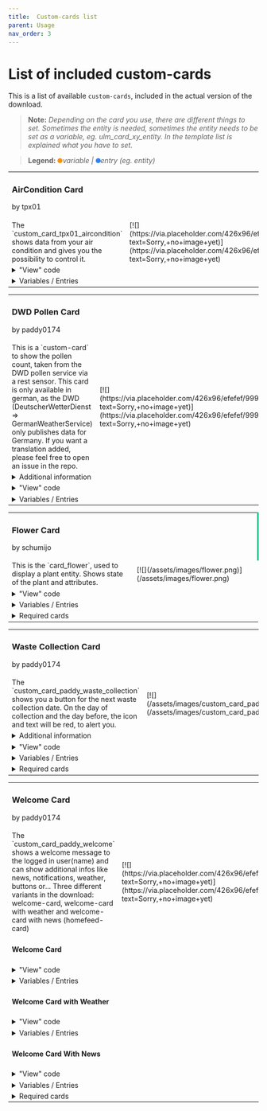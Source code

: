 ```yaml
---
title: 	Custom-cards list
parent: Usage
nav_order: 3
---
```

<div id="main-content" class="main-content" role="main">

# [](#list-of-included-custom-cards)List of included custom-cards

This is a list of available `custom-cards`, included in the actual version of the download.

> **Note:** _Depending on the card you use, there are different things to set. Sometimes the entity is needed, sometimes the entity needs to be set as a variable, eg. ulm_card_xy_entity. In the template list is explained what you have to set._

> **Legend:** _<span style="height: 10px; width: 10px; background-color: #FF9101; border-radius: 50%; display: inline-block;"></span>variable | <span style="height: 10px; width: 10px; background-color: #2C84FA; border-radius: 50%; display: inline-block;"></span>entry (eg. entity)_
<div class="table-wrapper">
<table>
<tbody>
<tr>
<td colspan="2" style="border-right: 3px solid #11B584;">

### <a name="custom_card_tpx01_aircondition"></a>AirCondition Card
<span class="text-small text-grey-dk-100 mb-0">by tpx01</span></td>
</tr>
<tr>
<td width="50%">The `custom_card_tpx01_aircondition` shows data from your air condition and gives you the possibility to control it.</td>
<td width="50%">[![](https://via.placeholder.com/426x96/efefef/999999?text=Sorry,+no+image+yet)](https://via.placeholder.com/426x96/efefef/999999?text=Sorry,+no+image+yet)</td>
</tr>
<tr>
<td colspan="2"><details><summary>"View" code</summary>  
<div class="table-wrapper">
<table>
<tbody>
<tr>
<td>You're working in **yaml-mode** _(Remember to take care of indentation)_</td>
</tr>
<tr>
<td>

```yaml

    - type: custom:button-card
      template: custom_card_tpx01_aircondition_with_buttons
      variables:
        entity: climate.livingroom
        name: A/C Livingroom
```
</td>
</tr>
</tbody>
</table>
</div>
<div class="table-wrapper">
<table>
<tbody>
<tr>
<td>You're working in **UI-mode**</td>
</tr>
<tr>
<td>

```yaml

    type: custom:button-card
    template: custom_card_tpx01_aircondition_with_buttons
    variables:
      entity: climate.livingroom
      name: A/C Livingroom
```
</td>
</tr>
</tbody>
</table>
</div>
</details></td>
</tr>
<tr>
<td colspan="2"><details><summary>Variables / Entries</summary>  
<div class="table-wrapper">
<table>
<tbody>
<tr>
<th>Variable / Entry</th>
<th>Example</th>
<th>Required</th>
</tr>
<tr>
<td><span style="display: inline-block; background-color: #FF9101; border-radius: 50%; width: 10px; height: 10px;" title="variable"></span> entity</td>
<td>climate.livingroom_ac</td>
<td>true</td>
</tr>
<tr>
<td colspan="3">Your climate entity."</td>
</tr>
<tr>
<td colspan="3">

* * *
</td>
</tr>
<tr>
<td><span style="display: inline-block; background-color: #FF9101; border-radius: 50%; width: 10px; height: 10px;" title="variable"></span> name</td>
<td>A/C Livingroom</td>
<td>true</td>
</tr>
<tr>
<td colspan="3">Your entity name."</td>
</tr>
<tr>
<td colspan="3">

* * *
</td>
</tr>
</tbody>
</table>
</div>
</details></td>
</tr>
</tbody>
</table>
</div>
<div class="table-wrapper">
<table>
<tbody>
<tr>
<td colspan="2" style="border-right: 3px solid #11B584;">

### <a name="custom_card_paddy_dwd_pollen"></a>DWD Pollen Card
<span class="text-small text-grey-dk-100 mb-0">by paddy0174</span></td>
</tr>
<tr>
<td width="50%">This is a `custom-card` to show the pollen count, taken from the DWD pollen service via a rest sensor. This card is only available in german, as the DWD (DeutscherWetterDienst => GermanWeatherService) only publishes data for Germany. If you want a translation added, please feel free to open an issue in the repo.</td>
<td width="50%">[![](https://via.placeholder.com/426x96/efefef/999999?text=Sorry,+no+image+yet)](https://via.placeholder.com/426x96/efefef/999999?text=Sorry,+no+image+yet)</td>
</tr>
<tr>
<td colspan="2"><details><summary>Additional information</summary>  
<div class="table-wrapper">
<table>
<tbody>
<tr>
<td>I use the following `rest` and `template` sensors in HA:

  ```yaml
    sensor:
      - platform: rest
        scan_interval: 3600
        name: "DWD Pollenbelastung"
        resource: https://opendata.dwd.de/climate_environment/health/alerts/s31fg.json
        json_attributes_path: "$..content[?(@.partregion_id==XXX)].Pollen"
        json_attributes:
          #- Erle
          #- Beifuss
          #- Ambrosia
          - Birke
          #- Esche
          - Hasel
          - Graeser
          #- Roggen
        value_template: "{{ value_json.last_update }}"
      - platform: template
        sensors:
          dwd_pollenbelastung_birke:
            icon_template: "mdi:tree-outline"
            friendly_name: "Birke"
            value_template: >-
              {% set dwd_state = state_attr('sensor.dwd_pollenbelastung', 'Birke')['today'] %}
              {% if dwd_state == "3" %}6{% elif dwd_state == "2-3"%}5{% elif dwd_state == "2"%}4{% elif dwd_state == "1-2"%}3{% elif dwd_state == "1"%}2{% elif dwd_state == "0-1"%}1{% else %}0{% endif %}
            attribute_templates:
              today: >-
                {% set dwd_state = state_attr('sensor.dwd_pollenbelastung', 'Birke')['today'] %}
                {% if dwd_state == "3" %}6{% elif dwd_state == "2-3"%}5{% elif dwd_state == "2"%}4{% elif dwd_state == "1-2"%}3{% elif dwd_state == "1"%}2{% elif dwd_state == "0-1"%}1{% else %}0{% endif %}
              tomorrow: >-
                {% set dwd_state = state_attr('sensor.dwd_pollenbelastung', 'Birke')['tomorrow'] %}
                {% if dwd_state == "3" %}6{% elif dwd_state == "2-3"%}5{% elif dwd_state == "2"%}4{% elif dwd_state == "1-2"%}3{% elif dwd_state == "1"%}2{% elif dwd_state == "0-1"%}1{% else %}0{% endif %}
  ```
</td>
</tr>
</tbody>
</table>
</div>
</details></td>
</tr>
<tr>
<td colspan="2"><details><summary>"View" code</summary>  
<div class="table-wrapper">
<table>
<tbody>
<tr>
<td>You're working in **yaml-mode** _(Remember to take care of indentation)_</td>
</tr>
<tr>
<td>

```yaml

    - type: custom:button-card
      template: 
        - custom_card_paddy_dwd_pollen
      entity: sensor.dwd_pollenbelastung_birke
```
</td>
</tr>
</tbody>
</table>
</div>
<div class="table-wrapper">
<table>
<tbody>
<tr>
<td>You're working in **UI-mode**</td>
</tr>
<tr>
<td>

```yaml

    - type: custom:button-card
      template: 
        - custom_card_paddy_dwd_pollen
      entity: sensor.dwd_pollenbelastung_birke
```
</td>
</tr>
</tbody>
</table>
</div>
</details></td>
</tr>
<tr>
<td colspan="2"><details><summary>Variables / Entries</summary>  
<div class="table-wrapper">
<table>
<tbody>
<tr>
<th>Variable / Entry</th>
<th>Example</th>
<th>Required</th>
</tr>
<tr>
<td><span style="display: inline-block; background-color: #2C84FA; border-radius: 50%; width: 10px; height: 10px;" title="entry"></span> entity</td>
<td>sensor.dwd_pollenbelastung_birke</td>
<td>true</td>
</tr>
<tr>
<td colspan="3">Your sensor for "Pollenbelastung"</td>
</tr>
<tr>
<td colspan="3">

* * *
</td>
</tr>
</tbody>
</table>
</div>
</details></td>
</tr>
</tbody>
</table>
</div>
<div class="table-wrapper">
<table>
<tbody>
<tr>
<td colspan="2" style="border-right: 3px solid #11B584;">

### <a name="custom_card_schumijo_flower"></a>Flower Card
<span class="text-small text-grey-dk-100 mb-0">by schumijo</span></td>
</tr>
<tr>
<td width="50%">This is the `card_flower`, used to display a plant entity. Shows state of the plant and attributes.</td>
<td width="50%">[![](/assets/images/flower.png)](/assets/images/flower.png)</td>
</tr>
<tr>
<td colspan="2"><details><summary>"View" code</summary>  
<div class="table-wrapper">
<table>
<tbody>
<tr>
<td>You're working in **yaml-mode** _(Remember to take care of indentation)_</td>
</tr>
<tr>
<td>

```yaml

    - type: 'custom:button-card'
      template: card_flower
      variables:
        ulm_card_flower_entity: plant.bonsai_ficus
        ulm_card_flower_name: Bonsai Ficus
        ulm_card_flower_species: "ficus retusa"
```
</td>
</tr>
</tbody>
</table>
</div>
<div class="table-wrapper">
<table>
<tbody>
<tr>
<td>You're working in **UI-mode**</td>
</tr>
<tr>
<td>

```yaml

    type: 'custom:button-card'
    template: card_flower
    variables:
      ulm_card_flower_entity: plant.bonsai_ficus
      ulm_card_flower_name: Bonsai Ficus
      ulm_card_flower_species: "ficus retusa"
```
</td>
</tr>
</tbody>
</table>
</div>
</details></td>
</tr>
<tr>
<td colspan="2"><details><summary>Variables / Entries</summary>  
<div class="table-wrapper">
<table>
<tbody>
<tr>
<th>Variable / Entry</th>
<th>Example</th>
<th>Required</th>
</tr>
<tr>
<td><span style="display: inline-block; background-color: #FF9101; border-radius: 50%; width: 10px; height: 10px;" title="variable"></span> ulm_card_flower_entity</td>
<td>plant.bonsai_ficus</td>
<td>true</td>
</tr>
<tr>
<td colspan="3">The entity of your plant</td>
</tr>
<tr>
<td colspan="3">

* * *
</td>
</tr>
<tr>
<td><span style="display: inline-block; background-color: #FF9101; border-radius: 50%; width: 10px; height: 10px;" title="variable"></span> ulm_card_flower_name</td>
<td>Bonsai Ficus</td>
<td>false</td>
</tr>
<tr>
<td colspan="3">The name of your plant</td>
</tr>
<tr>
<td colspan="3">

* * *
</td>
</tr>
<tr>
<td><span style="display: inline-block; background-color: #FF9101; border-radius: 50%; width: 10px; height: 10px;" title="variable"></span> ulm_card_flower_species</td>
<td>ficus retusa</td>
<td>true</td>
</tr>
<tr>
<td colspan="3">The species of your plant</td>
</tr>
<tr>
<td colspan="3">

* * *
</td>
</tr>
</tbody>
</table>
</div>
</details></td>
</tr>
<tr>
<td colspan="2"><details><summary>Required cards</summary>  
<div class="table-wrapper">
<table>
<tbody>
<tr>
<th>Name</th>
<th>Link to card</th>
</tr>
<tr>
<td>lovelace-flower-card</td>
<td>[https://github.com/thomasloven/lovelace-flower-card](https://github.com/thomasloven/lovelace-flower-card)</td>
</tr>
</tbody>
</table>
</div>
</details></td>
</tr>
</tbody>
</table>
</div>
<div class="table-wrapper">
<table>
<tbody>
<tr>
<td colspan="2" style="border-right: 3px solid #11B584;">

### <a name="custom_card_paddy_waste_collection"></a>Waste Collection Card
<span class="text-small text-grey-dk-100 mb-0">by paddy0174</span></td>
</tr>
<tr>
<td width="50%">The `custom_card_paddy_waste_collection` shows you a button for the next waste collection date. On the day of collection and the day before, the icon and text will be red, to alert you.</td>
<td width="50%">[![](/assets/images/custom_card_paddy_waste_collection.png)](/assets/images/custom_card_paddy_waste_collection.png)</td>
</tr>
<tr>
<td colspan="2"><details><summary>Additional information</summary>  
<div class="table-wrapper">
<table>
<tbody>
<tr>
<td>This is my `sensor` setup in HA. I do the change from "days" to "friendly days" in my template sensor.

*   Don't forget to set `add_days_to` in your `sensor` config
*   "HEUTE" is german for today or aujourd'hui | "MORGEN" is german for tomorrow or demain

```yaml

    sensor:
      - platform: waste_collection_schedule
        name: waste_collection_paper
        details_format: upcoming
        add_days_to: true # this line is important
        value_template:  >-
          {% if value.daysTo == 0 %}
          HEUTE
          {% elif value.daysTo == 1 %}
          MORGEN
          {% else %}
          in {{value.daysTo}} Tagen
          {% endif %}
        types:
          - Papiertonne
```
</td>
</tr>
</tbody>
</table>
</div>
</details></td>
</tr>
<tr>
<td colspan="2"><details><summary>"View" code</summary>  
<div class="table-wrapper">
<table>
<tbody>
<tr>
<td>You're working in **yaml-mode** _(Remember to take care of indentation)_</td>
</tr>
<tr>
<td>

```yaml

    - type: 'custom:button-card'
      template: custom_card_paddy_waste_collection
      entity: sensor.waste_collection_paper
```
</td>
</tr>
</tbody>
</table>
</div>
<div class="table-wrapper">
<table>
<tbody>
<tr>
<td>You're working in **UI-mode**</td>
</tr>
<tr>
<td>

```yaml

    type: 'custom:button-card'
    template: custom_card_paddy_waste_collection
    entity: sensor.waste_collection_paper
```
</td>
</tr>
</tbody>
</table>
</div>
</details></td>
</tr>
<tr>
<td colspan="2"><details><summary>Variables / Entries</summary>  
<div class="table-wrapper">
<table>
<tbody>
<tr>
<th>Variable / Entry</th>
<th>Example</th>
<th>Required</th>
</tr>
<tr>
<td><span style="display: inline-block; background-color: #2C84FA; border-radius: 50%; width: 10px; height: 10px;" title="entry"></span> entity</td>
<td>sensor.waste_collection_paper</td>
<td>true</td>
</tr>
<tr>
<td colspan="3">Your entity from waste_collection_framework</td>
</tr>
<tr>
<td colspan="3">

* * *
</td>
</tr>
</tbody>
</table>
</div>
</details></td>
</tr>
<tr>
<td colspan="2"><details><summary>Required cards</summary>  
<div class="table-wrapper">
<table>
<tbody>
<tr>
<th>Name</th>
<th>Link to card</th>
</tr>
<tr>
<td>Waste Collection Framework</td>
<td>[https://github.com/mampfes/hacs_waste_collection_schedule](https://github.com/mampfes/hacs_waste_collection_schedule)</td>
</tr>
</tbody>
</table>
</div>
</details></td>
</tr>
</tbody>
</table>
</div>
<div class="table-wrapper">
<table>
<tbody>
<tr>
<td colspan="2" style="border-right: 3px solid #11B584;">

### <a name="custom_card_paddy_welcome"></a>Welcome Card
<span class="text-small text-grey-dk-100 mb-0">by paddy0174</span></td>
</tr>
<tr>
<td width="50%">The `custom_card_paddy_welcome` shows a welcome message to the logged in user(name) and can show additional infos like news, notifications, weather, buttons or...  
Three different variants in the download: welcome-card, welcome-card with weather and welcome-card with news (homefeed-card)</td>
<td width="50%">[![](https://via.placeholder.com/426x96/efefef/999999?text=Sorry,+no+image+yet)](https://via.placeholder.com/426x96/efefef/999999?text=Sorry,+no+image+yet)</td>
</tr>
<tr>
<td colspan="2">

#### Welcome Card
</td>
</tr>
<tr>
<td colspan="2"><details><summary>"View" code</summary>  
<div class="table-wrapper">
<table>
<tbody>
<tr>
<td>You're working in **yaml-mode** _(Remember to take care of indentation)_</td>
</tr>
<tr>
<td>

```yaml

    - type: 'custom:button-card'
      template: custom_card_paddy_welcome
      variables:
        ulm_custom_card_paddy_welcome_time: sensor.time
```
</td>
</tr>
</tbody>
</table>
</div>
<div class="table-wrapper">
<table>
<tbody>
<tr>
<td>You're working in **UI-mode**</td>
</tr>
<tr>
<td>

```yaml

    type: 'custom:button-card'
    template: custom_card_paddy_welcome
    variables:
      ulm_custom_card_paddy_welcome_time: sensor.time
```
</td>
</tr>
</tbody>
</table>
</div>
</details></td>
</tr>
<tr>
<td colspan="2"><details><summary>Variables / Entries</summary>  
<div class="table-wrapper">
<table>
<tbody>
<tr>
<th>Variable / Entry</th>
<th>Example</th>
<th>Required</th>
</tr>
<tr>
<td><span style="display: inline-block; background-color: #FF9101; border-radius: 50%; width: 10px; height: 10px;" title="variable"></span> ulm_custom_card_paddy_welcome_time</td>
<td>sensor.time</td>
<td>true</td>
</tr>
<tr>
<td colspan="3">This is your `time` sensor in Home Assistant.</td>
</tr>
<tr>
<td colspan="3">

* * *
</td>
</tr>
</tbody>
</table>
</div>
</details></td>
</tr>
<tr>
<td colspan="2">

#### Welcome Card with Weather
</td>
</tr>
<tr>
<td colspan="2"><details><summary>"View" code</summary>  
<div class="table-wrapper">
<table>
<tbody>
<tr>
<td>You're working in **yaml-mode** _(Remember to take care of indentation)_</td>
</tr>
<tr>
<td>

```yaml

    - type: 'custom:button-card'
      template: custom_card_paddy_welcome_with_weather
      variables:
        ulm_custom_card_paddy_welcome_time: sensor.time
        ulm_custom_card_paddy_welcome_weather_provider: weather.accu_weather
```
</td>
</tr>
</tbody>
</table>
</div>
<div class="table-wrapper">
<table>
<tbody>
<tr>
<td>You're working in **UI-mode**</td>
</tr>
<tr>
<td>

```yaml

    type: 'custom:button-card'
    template: custom_card_paddy_welcome_with_weather
    variables:
      ulm_custom_card_paddy_welcome_time: sensor.time
      ulm_custom_card_paddy_welcome_weather_provider: weather.accu_weather
```
</td>
</tr>
</tbody>
</table>
</div>
</details></td>
</tr>
<tr>
<td colspan="2"><details><summary>Variables / Entries</summary>  
<div class="table-wrapper">
<table>
<tbody>
<tr>
<th>Variable / Entry</th>
<th>Example</th>
<th>Required</th>
</tr>
<tr>
<td><span style="display: inline-block; background-color: #FF9101; border-radius: 50%; width: 10px; height: 10px;" title="variable"></span> ulm_custom_card_paddy_welcome_time</td>
<td>sensor.time</td>
<td>true</td>
</tr>
<tr>
<td colspan="3">This is your `time` sensor in Home Assistant.</td>
</tr>
<tr>
<td colspan="3">

* * *
</td>
</tr>
<tr>
<td><span style="display: inline-block; background-color: #FF9101; border-radius: 50%; width: 10px; height: 10px;" title="variable"></span> ulm_custom_card_paddy_welcome_weather_provider</td>
<td>weather.accu_weather</td>
<td>true</td>
</tr>
<tr>
<td colspan="3">Your Home Assistant weather provider</td>
</tr>
<tr>
<td colspan="3">

* * *
</td>
</tr>
</tbody>
</table>
</div>
</details></td>
</tr>
<tr>
<td colspan="2">

#### Welcome Card With News
</td>
</tr>
<tr>
<td colspan="2"><details><summary>"View" code</summary>  
<div class="table-wrapper">
<table>
<tbody>
<tr>
<td>You're working in **yaml-mode** _(Remember to take care of indentation)_</td>
</tr>
<tr>
<td>

```yaml

    - type: 'custom:button-card'
      template: custom_card_paddy_welcome_with_news
      variables:
        ulm_custom_card_paddy_welcome_time: sensor.time
        ulm_custom_card_paddy_welcome_news_entities:
          - entity: sensor.waste_collection_paper
            content_template: "{{display_name}}{{state}}"
          - entity: sensor.waste_collection_waste
            content_template: "{{display_name}}{{state}}" 
```
</td>
</tr>
</tbody>
</table>
</div>
<div class="table-wrapper">
<table>
<tbody>
<tr>
<td>You're working in **UI-mode**</td>
</tr>
<tr>
<td>

```yaml

    type: 'custom:button-card'
    template: custom_card_paddy_welcome_with_news
    variables:
      ulm_custom_card_paddy_welcome_time: sensor.time
      ulm_custom_card_paddy_welcome_news_entities: 
        - entity: sensor.waste_collection_paper
          content_template: "{{display_name}}{{state}}"
        - entity: sensor.waste_collection_waste
          content_template: "{{display_name}}{{state}}"
```
</td>
</tr>
</tbody>
</table>
</div>
</details></td>
</tr>
<tr>
<td colspan="2"><details><summary>Variables / Entries</summary>  
<div class="table-wrapper">
<table>
<tbody>
<tr>
<th>Variable / Entry</th>
<th>Example</th>
<th>Required</th>
</tr>
<tr>
<td><span style="display: inline-block; background-color: #FF9101; border-radius: 50%; width: 10px; height: 10px;" title="variable"></span> ulm_custom_card_paddy_welcome_time</td>
<td>sensor.time</td>
<td>true</td>
</tr>
<tr>
<td colspan="3">This is your `time` sensor in Home Assistant.</td>
</tr>
<tr>
<td colspan="3">

* * *
</td>
</tr>
<tr>
<td><span style="display: inline-block; background-color: #FF9101; border-radius: 50%; width: 10px; height: 10px;" title="variable"></span> ulm_custom_card_paddy_welcome_news_entities</td>
<td>

```yaml

    ulm_custom_card_paddy_welcome_news_entities:
      - entity: sensor.waste_collection_paper
        content_template: "{{display_name}}{{state}}"
      - entity: sensor.waste_collection_waste
        content_template: "{{display_name}}{{state}}"
```
</td>
<td>true</td>
</tr>
<tr>
<td colspan="3">These are the entities, that get listed in your news-feed.  
Please see the documentation of [home-feed-card](https://github.com/gadgetchnnel/lovelace-home-feed-card) to see all the available options.  
We also provide an example for the configuration in our <a href="">G.E.T.S.</a> category.</td>
</tr>
<tr>
<td colspan="3">

* * *
</td>
</tr>
</tbody>
</table>
</div>
</details></td>
</tr>
<tr>
<td colspan="2"><details><summary>Required cards</summary>  
<div class="table-wrapper">
<table>
<tbody>
<tr>
<th>Name</th>
<th>Link to card</th>
</tr>
<tr>
<td>lovelace-home-feed-card</td>
<td>[https://github.com/gadgetchnnel/lovelace-home-feed-card](https://github.com/gadgetchnnel/lovelace-home-feed-card)</td>
</tr>
</tbody>
</table>
</div>
</details></td>
</tr>
</tbody>
</table>
</div>